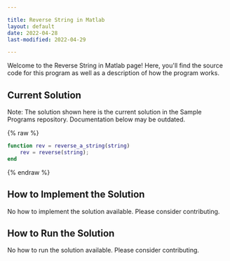 ```yaml
---

title: Reverse String in Matlab
layout: default
date: 2022-04-28
last-modified: 2022-04-29

---
```


Welcome to the Reverse String in Matlab page! Here, you'll find the source code for this program as well as a description of how the program works.

## Current Solution

Note: The solution shown here is the current solution in the Sample Programs repository. Documentation below may be outdated.

{% raw %}

```Matlab
function rev = reverse_a_string(string)
    rev = reverse(string);
end
```

{% endraw %}

## How to Implement the Solution

No how to implement the solution available. Please consider contributing.

## How to Run the Solution

No how to run the solution available. Please consider contributing.